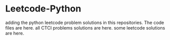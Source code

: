 # Leetcode-Python
adding the python leetcode problem solutions in this repositories. 
The code files are here.
all CTCI problems solutions are here.
some leetcode solutions are here.












































































































































































































































